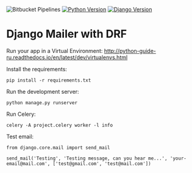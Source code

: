 ![Bitbucket Pipelines](https://img.shields.io/bitbucket/pipelines/paulrogers/django-mailer/master)
[![Python Version](https://img.shields.io/badge/python-3.10-brightgreen.svg)](https://python.org)
[![Django Version](https://img.shields.io/badge/django-4.2-brightgreen.svg)](https://djangoproject.com)

# Django Mailer with DRF

Run your app in a Virtual Environment: http://python-guide-ru.readthedocs.io/en/latest/dev/virtualenvs.html

Install the requirements:
```shell
pip install -r requirements.txt
```

Run the development server:
```shell
python manage.py runserver
```

Run Celery:
```shell
celery -A project.celery worker -l info
```

Test email:
```shell
from django.core.mail import send_mail

send_mail('Testing', 'Testing message, can you hear me...', 'your-email@mail.com', ['test@gmail.com', 'test@mail.com'])
```
